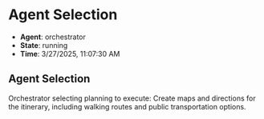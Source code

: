 # Agent Selection

- **Agent**: orchestrator
- **State**: running
- **Time**: 3/27/2025, 11:07:30 AM

## Agent Selection

Orchestrator selecting planning to execute: Create maps and directions for the itinerary, including walking routes and public transportation options.

